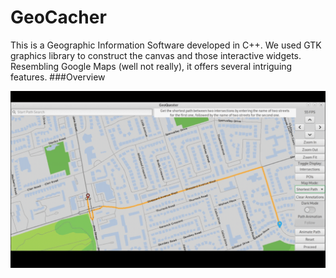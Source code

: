 # GeoCacher
This is a Geographic Information Software developed in C++. We used GTK graphics library to construct the canvas and those interactive widgets. Resembling Google Maps (well not really), it offers several intriguing features.
###Overview

![](https://github.com/GaryZhous/GeoCacher/blob/main/PathAnimated.gif)
